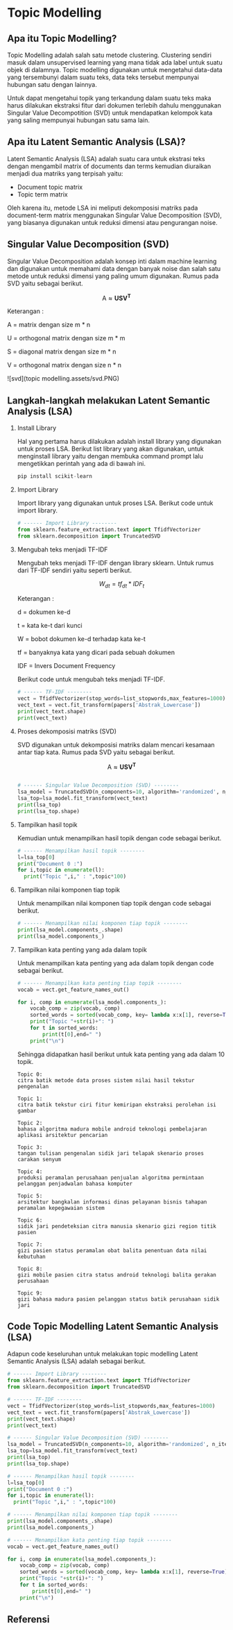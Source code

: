 # Topic Modelling

## Apa itu Topic Modelling?

Topic Modelling adalah salah satu metode clustering. Clustering sendiri masuk dalam unsupervised learning yang mana tidak ada label untuk  suatu objek di dalamnya. Topic modelling digunakan untuk mengetahui data-data yang tersembunyi dalam suatu teks, data teks tersebut mempunyai hubungan satu dengan lainnya.

Untuk dapat mengetahui topik yang terkandung dalam suatu teks maka harus dilakukan ekstraksi fitur dari dokumen terlebih dahulu menggunakan Singular Value Decompotition (SVD) untuk mendapatkan kelompok kata yang saling mempunyai hubungan satu sama lain.



## Apa itu Latent Semantic Analysis (LSA)?

Latent Semantic Analysis (LSA) adalah suatu cara untuk ekstrasi teks dengan mengambil matrix of documents dan terms kemudian diuraikan menjadi dua matriks yang terpisah yaitu:

- Document topic matrix
- Topic term matrix

Oleh karena itu, metode LSA ini meliputi dekomposisi matriks pada document-term matrix menggunakan Singular Value Decomposition (SVD), yang biasanya digunakan untuk reduksi dimensi atau pengurangan noise.



## Singular Value Decomposition (SVD)

Singular Value Decomposition adalah konsep inti dalam machine learning dan digunakan untuk memahami data dengan banyak noise dan salah satu metode untuk reduksi dimensi yang paling umum digunakan. Rumus pada SVD yaitu sebagai berikut.


$$
\mathrm{A} \approx \mathbf{U S V}^{\mathbf{T}}
$$



Keterangan :

A = matrix dengan size m * n

U = orthogonal matrix dengan size m * m

S = diagonal matrix dengan size m * n

V = orthogonal matrix dengan size n * n



![svd](topic modelling.assets/svd.PNG)



## Langkah-langkah melakukan Latent Semantic Analysis (LSA)

1. Install Library

   Hal yang pertama harus dilakukan adalah install library yang digunakan untuk proses LSA. Berikut list library yang akan digunakan, untuk menginstall library yaitu dengan membuka command prompt lalu mengetikkan perintah yang ada di bawah ini.

   ```python
   pip install scikit-learn
   ```

2. Import Library

   Import library yang digunakan untuk proses LSA. Berikut code untuk import library.

   ```python
   # ------ Import Library --------
   from sklearn.feature_extraction.text import TfidfVectorizer
   from sklearn.decomposition import TruncatedSVD
   ```

3. Mengubah teks menjadi TF-IDF

   Mengubah teks menjadi TF-IDF dengan library sklearn. Untuk rumus dari TF-IDF sendiri yaitu seperti berikut.

   
   $$
   W_{d t}=t f_{d t} * I D F_{t}
   $$

   

   Keterangan :

   d = dokumen ke-d

   t = kata ke-t dari kunci

   W = bobot dokumen ke-d terhadap kata ke-t

   tf = banyaknya kata yang dicari pada sebuah dokumen

   IDF = Invers Document Frequency

   

   Berikut code untuk mengubah teks menjadi TF-IDF.

   ```python
   # ------ TF-IDF --------
   vect = TfidfVectorizer(stop_words=list_stopwords,max_features=1000)
   vect_text = vect.fit_transform(papers['Abstrak_Lowercase'])
   print(vect_text.shape)
   print(vect_text)
   ```

   

4. Proses dekomposisi matriks (SVD)

   SVD digunakan untuk dekomposisi matriks dalam mencari kesamaan antar tiap kata. Rumus pada SVD yaitu sebagai berikut.

   
   $$
   \mathrm{A} \approx \mathbf{U S V}^{\mathbf{T}}
   $$
   ```python
   
   # ------ Singular Value Decomposition (SVD) --------
   lsa_model = TruncatedSVD(n_components=10, algorithm='randomized', n_iter=10, random_state=42)
   lsa_top=lsa_model.fit_transform(vect_text)
   print(lsa_top)
   print(lsa_top.shape)
   ```

   

5. Tampilkan hasil topik

   Kemudian untuk menampilkan hasil topik dengan code sebagai berikut.

   ```python
   # ------ Menampilkan hasil topik --------
   l=lsa_top[0]
   print("Document 0 :")
   for i,topic in enumerate(l):
     print("Topic ",i," : ",topic*100)
   ```

   

6. Tampilkan nilai komponen tiap topik

   Untuk menampilkan nilai komponen tiap topik dengan code sebagai berikut.

   ```python
   # ------ Menampilkan nilai komponen tiap topik --------
   print(lsa_model.components_.shape)
   print(lsa_model.components_)
   ```

   

7. Tampilkan kata penting yang ada dalam topik

   Untuk menampilkan kata penting yang ada dalam topik dengan code sebagai berikut.

   ```python
   # ------ Menampilkan kata penting tiap topik --------
   vocab = vect.get_feature_names_out()
   
   for i, comp in enumerate(lsa_model.components_):
       vocab_comp = zip(vocab, comp)
       sorted_words = sorted(vocab_comp, key= lambda x:x[1], reverse=True)[:10]
       print("Topic "+str(i)+": ")
       for t in sorted_words:
           print(t[0],end=" ")
       print("\n")
   ```

   Sehingga didapatkan hasil berikut untuk kata penting yang ada dalam 10 topik.

   ```
   Topic 0: 
   citra batik metode data proses sistem nilai hasil tekstur pengenalan 
   
   Topic 1: 
   citra batik tekstur ciri fitur kemiripan ekstraksi perolehan isi gambar 
   
   Topic 2: 
   bahasa algoritma madura mobile android teknologi pembelajaran aplikasi arsitektur pencarian 
   
   Topic 3: 
   tangan tulisan pengenalan sidik jari telapak skenario proses carakan senyum 
   
   Topic 4: 
   produksi peramalan perusahaan penjualan algoritma permintaan pelanggan penjadwalan bahasa komputer 
   
   Topic 5: 
   arsitektur bangkalan informasi dinas pelayanan bisnis tahapan peramalan kepegawaian sistem 
   
   Topic 6: 
   sidik jari pendeteksian citra manusia skenario gizi region titik pasien 
   
   Topic 7: 
   gizi pasien status peramalan obat balita penentuan data nilai kebutuhan 
   
   Topic 8: 
   gizi mobile pasien citra status android teknologi balita gerakan perusahaan 
   
   Topic 9: 
   gizi bahasa madura pasien pelanggan status batik perusahaan sidik jari
   ```



## Code Topic Modelling Latent Semantic Analysis (LSA)

Adapun code keseluruhan untuk melakukan topic modelling Latent Semantic Analysis (LSA) adalah sebagai berikut.

```python
# ------ Import Library --------
from sklearn.feature_extraction.text import TfidfVectorizer
from sklearn.decomposition import TruncatedSVD
```

```python
# ------ TF-IDF --------
vect = TfidfVectorizer(stop_words=list_stopwords,max_features=1000)
vect_text = vect.fit_transform(papers['Abstrak_Lowercase'])
print(vect_text.shape)
print(vect_text)
```

```python
# ------ Singular Value Decomposition (SVD) --------
lsa_model = TruncatedSVD(n_components=10, algorithm='randomized', n_iter=10, random_state=42)
lsa_top=lsa_model.fit_transform(vect_text)
print(lsa_top)
print(lsa_top.shape)
```

```python
# ------ Menampilkan hasil topik --------
l=lsa_top[0]
print("Document 0 :")
for i,topic in enumerate(l):
  print("Topic ",i," : ",topic*100)
```

```python
# ------ Menampilkan nilai komponen tiap topik --------
print(lsa_model.components_.shape)
print(lsa_model.components_)
```

```python
# ------ Menampilkan kata penting tiap topik --------
vocab = vect.get_feature_names_out()

for i, comp in enumerate(lsa_model.components_):
    vocab_comp = zip(vocab, comp)
    sorted_words = sorted(vocab_comp, key= lambda x:x[1], reverse=True)[:10]
    print("Topic "+str(i)+": ")
    for t in sorted_words:
        print(t[0],end=" ")
    print("\n")
```




## Referensi

```{bibliography}

```
